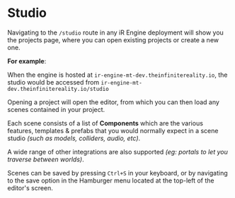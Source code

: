 <!-- import DocCardList from '@theme/DocCardList' -->
<!-- import StudioOverview from './_studio_overview.md' -->

# Studio

Navigating to the `/studio` route in any iR Engine deployment will show you the projects page, where you can open existing projects or create a new one.  

**For example**:

When the engine is hosted at `ir-engine-mt-dev.theinfinitereality.io`, the studio would be accessed from `ir-engine-mt-dev.theinfinitereality.io/studio`

Opening a project will open the editor, from which you can then load any scenes contained in your project.

Each scene consists of a list of **Components** which are the various features, templates & prefabs that you would normally expect in a scene studio _(such as models, colliders, audio, etc)_.  

A wide range of other integrations are also supported _(eg: portals to let you traverse between worlds)_.

Scenes can be saved by pressing `Ctrl+S` in your keyboard, or by navigating to the save option in the Hamburger menu located at the top-left of the editor's screen.
